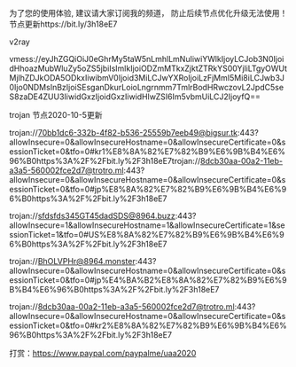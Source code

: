 为了您的使用体验, 建议请大家订阅我的频道， 防止后续节点优化升级无法使用！节点更新https://bit.ly/3h18eE7




v2ray

vmess://eyJhZGQiOiJ0eGhrMy5taW5nLmhlLmNuIiwiYWlkIjoyLCJob3N0IjoidHhoazMubWluZy5oZS5jbiIsImlkIjoiODZmMTkxZjktZTRkYS00YjliLTgyOWUtMjlhZDJkODA5ODkxIiwibmV0Ijoid3MiLCJwYXRoIjoiLzFjMmI5Mi8iLCJwb3J0Ijo0NDMsInBzIjoiSEsganDkurLoioLngrnmm7TmlrBodHRwczovL2JpdC5seS8zaDE4ZUU3IiwidGxzIjoidGxzIiwidHlwZSI6Im5vbmUiLCJ2IjoyfQ==

trojan 节点2020-10-5更新

trojan://70bb1dc6-332b-4f82-b536-25559b7eeb49@bigsur.tk:443?allowInsecure=0&allowInsecureHostname=0&allowInsecureCertificate=0&sessionTicket=0&tfo=0#kr1%E8%8A%82%E7%82%B9%E6%9B%B4%E6%96%B0https%3A%2F%2Fbit.ly%2F3h18eE7trojan://8dcb30aa-00a2-11eb-a3a5-560002fce2d7@trotro.ml:443?allowInsecure=0&allowInsecureHostname=0&allowInsecureCertificate=0&sessionTicket=0&tfo=0#jp%E8%8A%82%E7%82%B9%E6%9B%B4%E6%96%B0https%3A%2F%2Fbit.ly%2F3h18eE7

trojan://sfdsfds345GT45dadSDS@8964.buzz:443?allowInsecure=1&allowInsecureHostname=1&allowInsecureCertificate=1&sessionTicket=1&tfo=0#US%E8%8A%82%E7%82%B9%E6%9B%B4%E6%96%B0https%3A%2F%2Fbit.ly%2F3h18eE7

trojan://BhOLVPHr@8964.monster:443?allowInsecure=0&allowInsecureHostname=0&allowInsecureCertificate=0&sessionTicket=0&tfo=0#jp%E4%BA%B2%E8%8A%82%E7%82%B9%E6%9B%B4%E6%96%B0https%3A%2F%2Fbit.ly%2F3h18eE7

trojan://8dcb30aa-00a2-11eb-a3a5-560002fce2d7@trotro.ml:443?allowInsecure=0&allowInsecureHostname=0&allowInsecureCertificate=0&sessionTicket=0&tfo=0#kr2%E8%8A%82%E7%82%B9%E6%9B%B4%E6%96%B0https%3A%2F%2Fbit.ly%2F3h18eE7


打赏：https://www.paypal.com/paypalme/uaa2020
